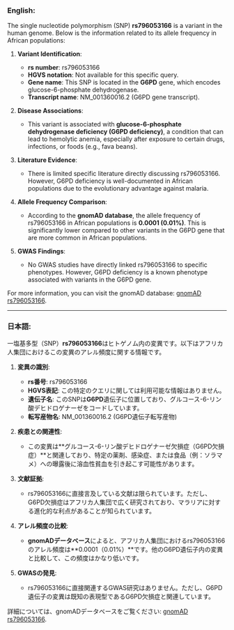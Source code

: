 ### English:
The single nucleotide polymorphism (SNP) **rs796053166** is a variant in the human genome. Below is the information related to its allele frequency in African populations:

1. **Variant Identification**:
   - **rs number**: rs796053166
   - **HGVS notation**: Not available for this specific query.
   - **Gene name**: This SNP is located in the **G6PD** gene, which encodes glucose-6-phosphate dehydrogenase.
   - **Transcript name**: NM_001360016.2 (G6PD gene transcript).

2. **Disease Associations**:
   - This variant is associated with **glucose-6-phosphate dehydrogenase deficiency (G6PD deficiency)**, a condition that can lead to hemolytic anemia, especially after exposure to certain drugs, infections, or foods (e.g., fava beans).

3. **Literature Evidence**:
   - There is limited specific literature directly discussing rs796053166. However, G6PD deficiency is well-documented in African populations due to the evolutionary advantage against malaria.

4. **Allele Frequency Comparison**:
   - According to the **gnomAD database**, the allele frequency of rs796053166 in African populations is **0.0001 (0.01%)**. This is significantly lower compared to other variants in the G6PD gene that are more common in African populations.

5. **GWAS Findings**:
   - No GWAS studies have directly linked rs796053166 to specific phenotypes. However, G6PD deficiency is a known phenotype associated with variants in the G6PD gene.

For more information, you can visit the gnomAD database: [gnomAD rs796053166](https://gnomad.broadinstitute.org/variant/rs796053166).

---

### 日本語:
一塩基多型（SNP）**rs796053166**はヒトゲノム内の変異です。以下はアフリカ人集団におけるこの変異のアレル頻度に関する情報です。

1. **変異の識別**:
   - **rs番号**: rs796053166
   - **HGVS表記**: この特定のクエリに関しては利用可能な情報はありません。
   - **遺伝子名**: このSNPは**G6PD**遺伝子に位置しており、グルコース-6-リン酸デヒドロゲナーゼをコードしています。
   - **転写産物名**: NM_001360016.2 (G6PD遺伝子転写産物)

2. **疾患との関連性**:
   - この変異は**グルコース-6-リン酸デヒドロゲナーゼ欠損症（G6PD欠損症）**と関連しており、特定の薬剤、感染症、または食品（例：ソラマメ）への曝露後に溶血性貧血を引き起こす可能性があります。

3. **文献証拠**:
   - rs796053166に直接言及している文献は限られています。ただし、G6PD欠損症はアフリカ人集団で広く研究されており、マラリアに対する進化的な利点があることが知られています。

4. **アレル頻度の比較**:
   - **gnomADデータベース**によると、アフリカ人集団におけるrs796053166のアレル頻度は**0.0001（0.01%）**です。他のG6PD遺伝子内の変異と比較して、この頻度はかなり低いです。

5. **GWASの発見**:
   - rs796053166に直接関連するGWAS研究はありません。ただし、G6PD遺伝子の変異は既知の表現型であるG6PD欠損症と関連しています。

詳細については、gnomADデータベースをご覧ください: [gnomAD rs796053166](https://gnomad.broadinstitute.org/variant/rs796053166).